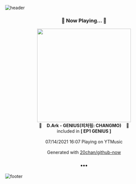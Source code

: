 ![header](https://capsule-render.vercel.app/api?type=wave&height=170&section=header&text=Hi.%20I'm%20SHIFT&fontColor=090707&fontAlignX=45&fontAlignY=65&fontSize=100)

<h3 align="center">🎵 Now Playing... 🎵</h3>
<p align="center">
  <a href="https://music.youtube.com/watch?v=7LXYtI00iBM">
    <img width="300" src="https://lh3.googleusercontent.com/4Ikp4UywKVmqkDiM-I92NKDb1rNyscyrVkv4aIFb-2R04RMPxuKPFMfW2YBdUMZ5_668eZnhVYglS9Gc">
  </a>
  <br>
  🎵&nbsp&nbsp&nbsp <b>D.Ark - GENIUS(피처링: CHANGMO)</b> &nbsp&nbsp&nbsp🎵
  <br>
  included in <b>[ EP1 GENIUS ]</b>
  
  <br />
  <br />
  07/14/2021 16:07 Playing on YTMusic
  <br />
  <br />
  Generated with <a href="https://github.com/20chan/github-now">20chan/github-now</a>
</p>

<h3 align="center">•••</h3>

![footer](https://capsule-render.vercel.app/api?type=wave&height=150&section=footer)
